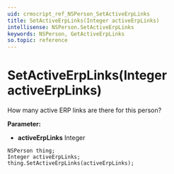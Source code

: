 ```yaml
---
uid: crmscript_ref_NSPerson_SetActiveErpLinks
title: SetActiveErpLinks(Integer activeErpLinks)
intellisense: NSPerson.SetActiveErpLinks
keywords: NSPerson, GetActiveErpLinks
so.topic: reference
---
```


# SetActiveErpLinks(Integer activeErpLinks)

How many active ERP links are there for this person?

**Parameter:** 
 - **activeErpLinks** Integer

```crmscript
NSPerson thing;
Integer activeErpLinks;
thing.SetActiveErpLinks(activeErpLinks);
```

